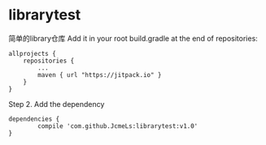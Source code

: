 ﻿# librarytest
简单的library仓库
Add it in your root build.gradle at the end of repositories:

	allprojects {
		repositories {
			...
			maven { url "https://jitpack.io" }
		}
	}
Step 2. Add the dependency

	dependencies {
	        compile 'com.github.JcmeLs:librarytest:v1.0'
	}